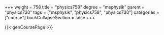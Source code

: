 +++
weight = 758
title = "physics758"
degree = "msphysik"
parent = "physics730"
tags = ["msphysik", "physics758", "physics730"]
categories = ["course"]
bookCollapseSection = false
+++

{{< genCoursePage >}}
